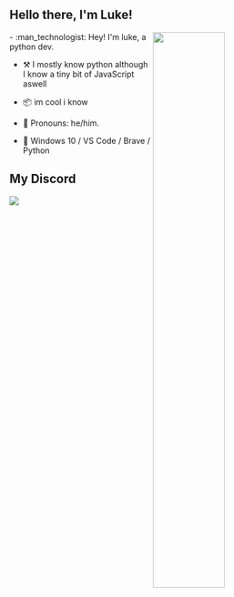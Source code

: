 ## Hello there, I'm Luke!

<img align="right" width="50%" src="https://github-readme-stats.vercel.app/api?username=7gh&count_private=true">
-   :man_technologist: Hey! I'm luke, a python dev. 

-   :hammer_and_pick: I mostly know python although I know a tiny bit of JavaScript aswell

-   :package: im cool i know

-   :man: Pronouns: he/him.

-   :pencil: Windows 10 / VS Code / Brave / Python
## My Discord 

<img src="https://discord.c99.nl/widget/theme-3/805629759219695616.png">
